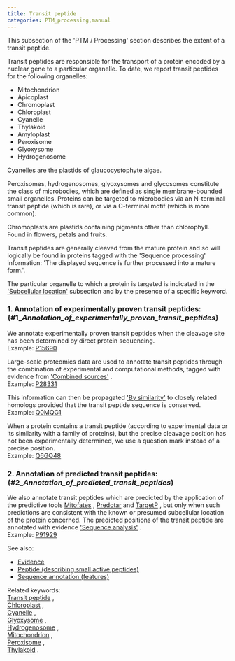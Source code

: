 ```yaml
---
title: Transit peptide
categories: PTM_processing,manual
---
```


This subsection of the 'PTM / Processing' section describes the extent of a transit peptide.

Transit peptides are responsible for the transport of a protein encoded by a nuclear gene to a particular organelle. To date, we report transit peptides for the following organelles:

-   Mitochondrion
-   Apicoplast
-   Chromoplast
-   Chloroplast
-   Cyanelle
-   Thylakoid
-   Amyloplast
-   Peroxisome
-   Glyoxysome
-   Hydrogenosome

Cyanelles are the plastids of glaucocystophyte algae.

Peroxisomes, hydrogenosomes, glyoxysomes and glycosomes constitute the class of microbodies, which are defined as single membrane-bounded small organelles. Proteins can be targeted to microbodies via an N-terminal transit peptide (which is rare), or via a C-terminal motif (which is more common).

Chromoplasts are plastids containing pigments other than chlorophyll. Found in flowers, petals and fruits.

Transit peptides are generally cleaved from the mature protein and so will logically be found in proteins tagged with the 'Sequence processing' information: 'The displayed sequence is further processed into a mature form.'.

The particular organelle to which a protein is targeted is indicated in the ['Subcellular location'](https://www.uniprot.org/help/subcellular_location) subsection and by the presence of a specific keyword.

### 1. Annotation of experimentally proven transit peptides: {\#1\_*Annotation\_of\_experimentally\_proven\_transit\_peptides*}

We annotate experimentally proven transit peptides when the cleavage site has been determined by direct protein sequencing.  
Example: [P15690](https://www.uniprot.org/uniprotkb/p15690#ptm_processing)

Large-scale proteomics data are used to annotate transit peptides through the combination of experimental and computational methods, tagged with evidence from ['Combined sources'](http://www.uniprot.org/help/evidences#ECO:00007744) .  
Example: [P28331](https://www.uniprot.org/uniprotkb/p28331#ptm_processing)

This information can then be propagated ['By similarity'](http://www.uniprot.org/help/evidences#ECO:0000250) to closely related homologs provided that the transit peptide sequence is conserved.  
Example: [Q0MQG1](https://www.uniprot.org/uniprotkb/q0mqg1#ptm_processing)

When a protein contains a transit peptide (according to experimental data or its similarity with a family of proteins), but the precise cleavage position has not been experimentally determined, we use a question mark instead of a precise position.  
Example: [Q6GQ48](https://www.uniprot.org/uniprotkb/q6gq48#ptm%5Fprocessing)

### 2. Annotation of predicted transit peptides: {\#2\_*Annotation\_of\_predicted\_transit\_peptides*}

We also annotate transit peptides which are predicted by the application of the predictive tools [Mitofates](http://mitf.cbrc.jp/MitoFates/cgi-bin/top.cgi) , [Predotar](http://urgi.versailles.inra.fr/predotar/predotar.html) and [TargetP](http://www.cbs.dtu.dk/services/TargetP/) , but only when such predictions are consistent with the known or presumed subcellular location of the protein concerned. The predicted positions of the transit peptide are annotated with evidence ['Sequence analysis'](http://www.uniprot.org/help/evidences#ECO:0000255) .  
Example: [P91929](https://www.uniprot.org/uniprotkb/p91929#ptm_processing)

See also:

-   [Evidence](https://www.uniprot.org/help/evidences)
-   [Peptide (describing small active peptides)](https://www.uniprot.org/help/peptide)
-   [Sequence annotation (features)](http://www.uniprot.org/help/sequence%5Fannotation)

Related keywords:  
[Transit peptide](http://www.uniprot.org/keywords/809) ,  
[Chloroplast](http://www.uniprot.org/keywords/150) ,  
[Cyanelle](http://www.uniprot.org/keywords/194) ,  
[Glyoxysome](http://www.uniprot.org/keywords/330) ,  
[Hydrogenosome](http://www.uniprot.org/keywords/377) ,  
[Mitochondrion](http://www.uniprot.org/keywords/496) ,  
[Peroxisome](http://www.uniprot.org/keywords/576) ,  
[Thylakoid](http://www.uniprot.org/keywords/793) .
